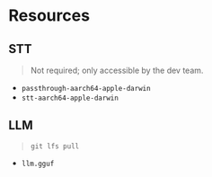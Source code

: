 # Resources

## STT

> Not required; only accessible by the dev team.

- `passthrough-aarch64-apple-darwin`
- `stt-aarch64-apple-darwin`

## LLM

> `git lfs pull`

- `llm.gguf`
